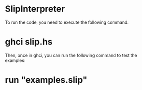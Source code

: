 # SlipInterpreter

To run the code, you need to execute the following command:

# ghci slip.hs

Then, once in ghci, you can run the following command to test the examples:

# run "examples.slip"
